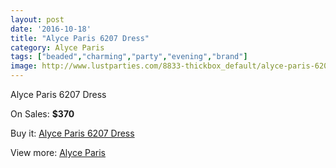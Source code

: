 ```yaml
---
layout: post
date: '2016-10-18'
title: "Alyce Paris 6207 Dress"
category: Alyce Paris
tags: ["beaded","charming","party","evening","brand"]
image: http://www.lustparties.com/8833-thickbox_default/alyce-paris-6207-dress.jpg
---
```

Alyce Paris 6207 Dress

On Sales: **$370**
<a href="https://www.lustparties.com/en/alyce-paris/3043-alyce-paris-6207-dress.html"><amp-img layout="responsive" width="600" height="600" src="//www.lustparties.com/8833-thickbox_default/alyce-paris-6207-dress.jpg" alt="Alyce Paris 6207 Dress 0" /></a>
<a href="https://www.lustparties.com/en/alyce-paris/3043-alyce-paris-6207-dress.html"><amp-img layout="responsive" width="600" height="600" src="//www.lustparties.com/8834-thickbox_default/alyce-paris-6207-dress.jpg" alt="Alyce Paris 6207 Dress 1" /></a>

Buy it: [Alyce Paris 6207 Dress](https://www.lustparties.com/en/alyce-paris/3043-alyce-paris-6207-dress.html "Alyce Paris 6207 Dress")

View more: [Alyce Paris](https://www.lustparties.com/en/7-alyce-paris "Alyce Paris")